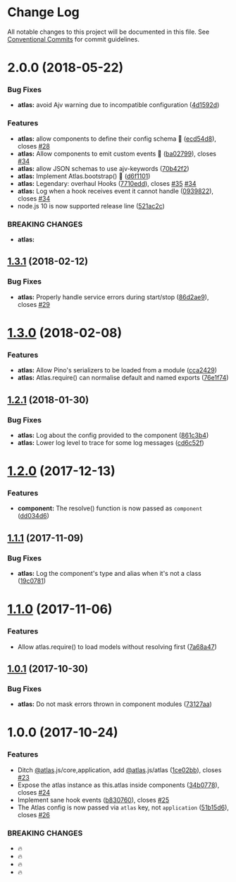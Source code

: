# Change Log

All notable changes to this project will be documented in this file.
See [Conventional Commits](https://conventionalcommits.org) for commit guidelines.

<a name="2.0.0"></a>
# 2.0.0 (2018-05-22)


### Bug Fixes

* **atlas:** avoid Ajv warning due to incompatible configuration ([4d1592d](https://github.com/strvcom/atlas.js/commit/4d1592d))


### Features

* **atlas:** allow components to define their config schema 💪 ([ecd54d8](https://github.com/strvcom/atlas.js/commit/ecd54d8)), closes [#28](https://github.com/strvcom/atlas.js/issues/28)
* **atlas:** Allow components to emit custom events 💪 ([ba02799](https://github.com/strvcom/atlas.js/commit/ba02799)), closes [#34](https://github.com/strvcom/atlas.js/issues/34)
* **atlas:** allow JSON schemas to use ajv-keywords ([70b42f2](https://github.com/strvcom/atlas.js/commit/70b42f2))
* **atlas:** Implement Atlas.bootstrap() 🚀 ([d6f1101](https://github.com/strvcom/atlas.js/commit/d6f1101))
* **atlas:** Legendary: overhaul Hooks ([7710edd](https://github.com/strvcom/atlas.js/commit/7710edd)), closes [#35](https://github.com/strvcom/atlas.js/issues/35) [#34](https://github.com/strvcom/atlas.js/issues/34)
* **atlas:** Log when a hook receives event it cannot handle ([0939822](https://github.com/strvcom/atlas.js/commit/0939822)), closes [#34](https://github.com/strvcom/atlas.js/issues/34)
* node.js 10 is now supported release line ([521ac2c](https://github.com/strvcom/atlas.js/commit/521ac2c))


### BREAKING CHANGES

* **atlas:** 




<a name="1.3.1"></a>
## [1.3.1](https://github.com/strvcom/atlas.js/compare/@atlas.js/atlas@1.3.0...@atlas.js/atlas@1.3.1) (2018-02-12)


### Bug Fixes

* **atlas:** Properly handle service errors during start/stop ([86d2ae9](https://github.com/strvcom/atlas.js/commit/86d2ae9)), closes [#29](https://github.com/strvcom/atlas.js/issues/29)




<a name="1.3.0"></a>
# [1.3.0](https://github.com/strvcom/atlas.js/compare/@atlas.js/atlas@1.2.1...@atlas.js/atlas@1.3.0) (2018-02-08)


### Features

* **atlas:** Allow Pino's serializers to be loaded from a module ([cca2429](https://github.com/strvcom/atlas.js/commit/cca2429))
* **atlas:** Atlas.require() can normalise default and named exports ([76e1f74](https://github.com/strvcom/atlas.js/commit/76e1f74))




<a name="1.2.1"></a>
## [1.2.1](https://github.com/strvcom/atlas.js/compare/@atlas.js/atlas@1.2.0...@atlas.js/atlas@1.2.1) (2018-01-30)


### Bug Fixes

* **atlas:** Log about the config provided to the component ([861c3b4](https://github.com/strvcom/atlas.js/commit/861c3b4))
* **atlas:** Lower log level to trace for some log messages ([cd6c52f](https://github.com/strvcom/atlas.js/commit/cd6c52f))




<a name="1.2.0"></a>
# [1.2.0](https://github.com/strvcom/atlas.js/compare/@atlas.js/atlas@1.1.2...@atlas.js/atlas@1.2.0) (2017-12-13)


### Features

* **component:** The resolve() function is now passed as `component` ([dd034d6](https://github.com/strvcom/atlas.js/commit/dd034d6))




<a name="1.1.1"></a>
## [1.1.1](https://github.com/strvcom/atlas.js/compare/@atlas.js/atlas@1.1.0...@atlas.js/atlas@1.1.1) (2017-11-09)


### Bug Fixes

* **atlas:** Log the component's type and alias when it's not a class ([19c0781](https://github.com/strvcom/atlas.js/commit/19c0781))




<a name="1.1.0"></a>
# [1.1.0](https://github.com/strvcom/atlas.js/compare/@atlas.js/atlas@1.0.1...@atlas.js/atlas@1.1.0) (2017-11-06)


### Features

* Allow atlas.require() to load models without resolving first ([7a68a47](https://github.com/strvcom/atlas.js/commit/7a68a47))




<a name="1.0.1"></a>
## [1.0.1](https://github.com/strvcom/atlas.js/compare/@atlas.js/atlas@1.0.0...@atlas.js/atlas@1.0.1) (2017-10-30)


### Bug Fixes

* **atlas:** Do not mask errors thrown in component modules ([73127aa](https://github.com/strvcom/atlas.js/commit/73127aa))




<a name="1.0.0"></a>
# 1.0.0 (2017-10-24)


### Features

* Ditch [@atlas](https://github.com/atlas).js/core,application, add [@atlas](https://github.com/atlas).js/atlas ([1ce02bb](https://github.com/strvcom/atlas.js/commit/1ce02bb)), closes [#23](https://github.com/strvcom/atlas.js/issues/23)
* Expose the atlas instance as this.atlas inside components ([34b0778](https://github.com/strvcom/atlas.js/commit/34b0778)), closes [#24](https://github.com/strvcom/atlas.js/issues/24)
* Implement sane hook events ([b830760](https://github.com/strvcom/atlas.js/commit/b830760)), closes [#25](https://github.com/strvcom/atlas.js/issues/25)
* The Atlas config is now passed via `atlas` key, not `application` ([51b15d6](https://github.com/strvcom/atlas.js/commit/51b15d6)), closes [#26](https://github.com/strvcom/atlas.js/issues/26)


### BREAKING CHANGES

* 🔥
* 🔥
* 🔥
* 🔥
